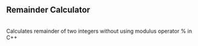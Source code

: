 ## Remainder Calculator
<br> Calculates remainder of two integers without using modulus operator % in C++ <br>
